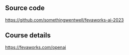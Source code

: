 ## Source code

https://github.com/somethingwentwell/fevaworks-ai-2023

## Course details

https://fevaworks.com/openai